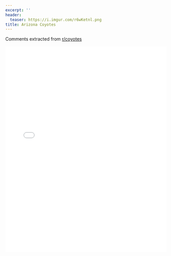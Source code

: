 ```yaml
---
excerpt: ''
header:
  teaser: https://i.imgur.com/r6wKetnl.png
title: Arizona Coyotes
---
```


Comments extracted from [r/coyotes](https://reddit.com/r/coyotes)
<iframe id="igraph" scrolling="no" style="border:none;" seamless="seamless" src="/plots/NHL/ARI.html" height="640" width="100%"></iframe>